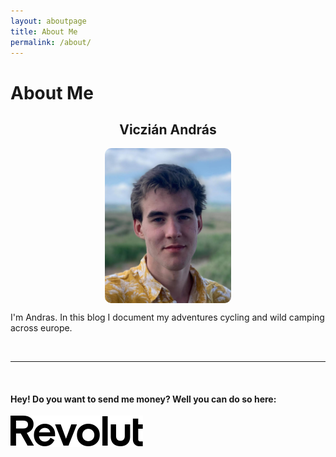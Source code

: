 ```yaml
---
layout: aboutpage
title: About Me
permalink: /about/
---
```


# About Me

<h2 style="text-align:center"> Viczián András </h2>

<img src="/picture_of_me.jpg" width="40%" height="54%" style="border-radius:10px;display:block;margin-left:auto;margin-right:auto"/>



I'm Andras. In this blog I document my adventures cycling and wild camping across europe.

<br>
<hr>
<br>

#### Hey! Do you want to send me money? Well you can do so here:

<a href="https://www.revolut.me/andrsve07">
  <img src="/revolut.svg">
</a>
